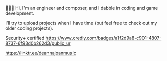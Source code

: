 👩🏻‍💻 Hi, I'm an engineer and composer, and I dabble in coding and game development.

I'll try to upload projects when I have time (but feel free to check out my older coding projects).

Security+ certified <https://www.credly.com/badges/a1f2d9a8-c901-4807-8737-6f93d0b262d3/public_ur>



https://linktr.ee/deannajoanmusic






<!---
multitalented/multitalented is a ✨ special ✨ repository because its `README.md` (this file) appears on your GitHub profile.
You can click the Preview link to take a look at your changes.
--->
